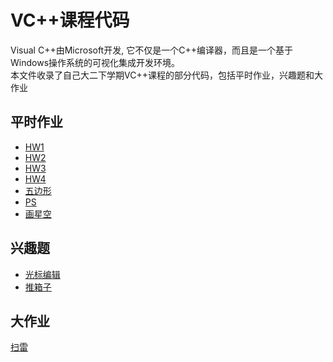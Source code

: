 # VC++课程代码
Visual C++由Microsoft开发, 它不仅是一个C++编译器，而且是一个基于Windows操作系统的可视化集成开发环境。  
本文件收录了自己大二下学期VC++课程的部分代码，包括平时作业，兴趣题和大作业
## 平时作业
+ [HW1](https://github.com/byl18/VC-/tree/main/HW1)
+ [HW2](https://github.com/byl18/VC-/tree/main/HW2)
+ [HW3](https://github.com/byl18/VC-/tree/main/HW3)
+ [HW4](https://github.com/byl18/VC-/tree/main/HW_Pentagon)
+ [五边形](https://github.com/byl18/VC-/tree/main/HW_Pentagon)
+ [PS](https://github.com/byl18/VC-/tree/main/PS)
+ [画星空](https://github.com/byl18/VC-/tree/main/画星空)

## 兴趣题
+ [光标编辑](https://github.com/byl18/VC-/tree/main/兴趣题一_光标)
+ [推箱子](https://github.com/byl18/VC-/tree/main/兴趣题二_推箱子/BoxGame)
## 大作业
[扫雷](https://github.com/byl18/VC-/tree/main/扫雷)
